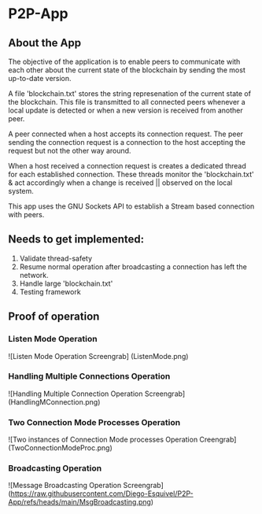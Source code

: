 # P2P-App

## About the App

The objective of the application is to enable peers to communicate with each other about the current state of the blockchain by sending the most up-to-date version.

A file 'blockchain.txt' stores the string represenation of the current state of the blockchain. This file is transmitted to all connected peers whenever a local update is detected or when a new version is received from another peer.

A peer connected when a host accepts its connection request. The peer sending the connection request is a connection to the host accepting the request but not the other way around. 

When a host received a connection request is creates a dedicated thread for each established connection. These threads monitor the 'blockchain.txt' & act accordingly when a change is received || observed on the local system.

This app uses the GNU Sockets API to establish a Stream based connection with peers.

## Needs to get implemented:

1. Validate thread-safety
1. Resume normal operation after broadcasting a connection has left the network.
1. Handle large 'blockchain.txt'
1. Testing framework

## Proof of operation

### Listen Mode Operation

![Listen Mode Operation Screengrab] (ListenMode.png)

### Handling Multiple Connections Operation

![Handling Multiple Connection Operation Screengrab] (HandlingMConnection.png)

### Two Connection Mode Processes Operation

![Two instances of Connection Mode processes Operation Creengrab] (TwoConnectionModeProc.png)

### Broadcasting Operation

![Message Broadcasting Operation Screengrab] (https://raw.githubusercontent.com/Diego-Esquivel/P2P-App/refs/heads/main/MsgBroadcasting.png)
